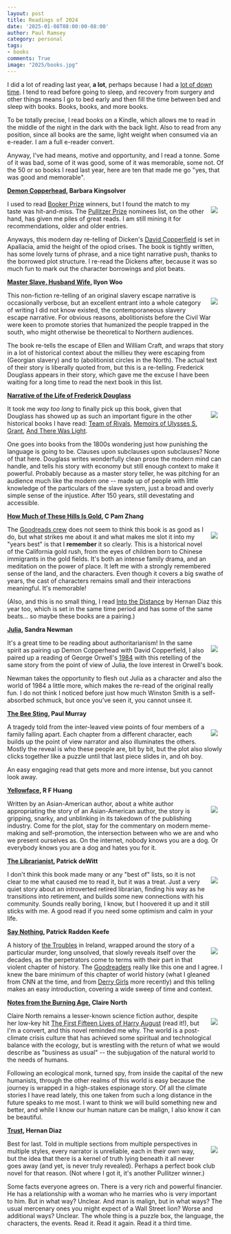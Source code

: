 ```yaml
---
layout: post
title: Readings of 2024
date: '2025-01-08T08:00:00-08:00'
author: Paul Ramsey
category: personal
tags:
- books
comments: True
image: "2025/books.jpg"
---
```


I did a lot of reading last year, **a lot**, perhaps because I had a [lot of down time](/2024/04/cancer1.html). I tend to read before going to sleep, and recovery from surgery and other things means I go to bed early and then fill the time between bed and sleep with books. Books, books, and more books.

To be totally precise, I read books on a Kindle, which allows me to read in the middle of the night in the dark with the back light. Also to read from any position, since all books are the same, light weight when consumed via an e-reader. I am a full e-reader convert.

Anyway, I've had means, motive and opportunity, and I read a tonne. Some of it was bad, some of it was good, some of it was memorable, some not. Of the 50 or so books I read last year, here are ten that made me go "yes, that was good and memorable".


**[Demon Copperhead](https://www.pulitzer.org/winners/barbara-kingsolver), Barbara Kingsolver** 

<img src="{{ site.images }}/2025/demoncopperhead.jpeg" style="float:right;padding:1em" />

I used to read [Booker Prize](https://thebookerprizes.com) winners, but I found the match to my taste was hit-and-miss. The [Pullitzer Prize](https://www.pulitzer.org/prize-winners-by-category/219) nominees list, on the other hand, has given me piles of great reads. I am still mining it for recommendations, older and older entries. 

Anyways, this modern day re-telling of Dicken's [David Copperfield](https://en.wikipedia.org/wiki/David_Copperfield) is set in Apallacia, amid the height of the opiod crises. The book is tightly written, has some lovely turns of phrase, and a nice tight narrative push, thanks to the borrowed plot structure. I re-read the Dickens after, because it was so much fun to mark out the character borrowings and plot beats.


**[Master Slave, Husband Wife](https://www.nytimes.com/2023/01/15/books/review/master-slave-husband-wife-ilyon-woo.html), Ilyon Woo**

<img src="{{ site.images }}/2025/master-slave-husband-wife.jpeg" style="float:right;padding:1em" />

This non-fiction re-telling of an original slavery escape narrative is occasionally verbose, but an excellent entrant into a whole category of writing I did not know existed, the contemporaneous slavery escape narrative. For obvious reasons, abolitionists before the Civil War were keen to promote stories that humanized the people trapped in the south, who might otherwise be theoretical to Northern audiences. 

The book re-tells the escape of Ellen and William Craft, and wraps that story in a lot of historical context about the millieu they were escaping from (Georgian slavery) and to (abolitionist circles in the North). The actual text of their story is liberally quoted from, but this is a re-telling. Frederick Douglass appears in their story, which gave me the excuse I have been waiting for a long time to read the next book in this list.


**[Narrative of the Life of Frederick Douglass](https://standardebooks.org/ebooks/frederick-douglass/narrative-of-the-life-of-frederick-douglass)**

<img src="{{ site.images }}/2025/douglass.jpeg" style="float:right;padding:1em" />

It took me *way too long* to finally pick up this book, given that Douglass has showed up as such an important figure in the other historical books I have read: [Team of Rivals](https://en.wikipedia.org/wiki/Team_of_Rivals), [Memoirs of Ulysses S. Grant](https://standardebooks.org/ebooks/ulysses-s-grant/personal-memoirs-of-ulysses-s-grant), [And There Was Light](https://www.penguinrandomhouse.com/books/241155/and-there-was-light-by-jon-meacham/).

One goes into books from the 1800s wondering just how punishing the language is going to be. Clauses upon subclauses upon subclauses? None of that here. Douglass writes wonderfully clean prose the modern mind can handle, and tells his story with economy but still enough context to make it powerful. Probably because as a master story teller, he was pitching for an audience much like the modern one -- made up of people with little knowledge of the particulars of the slave system, just a broad and overly simple sense of the injustice. After 150 years, still devestating and accessible.


**[How Much of These Hills Is Gold](https://en.wikipedia.org/wiki/How_Much_of_These_Hills_Is_Gold), C Pam Zhang**

<img src="{{ site.images }}/2025/how-much-of-these-hills.jpeg" style="float:right;padding:1em" />

The [Goodreads crew](https://www.goodreads.com/book/show/45895362-how-much-of-these-hills-is-gold) does not seem to think this book is as good as I do, but what strikes me about it and what makes me slot it into my "years best" is that I **remember** it so clearly. This is a historical novel of the California gold rush, from the eyes of children born to Chinese immigrants in the gold fields. It's both an intense family drama, and an meditation on the power of place. It left me with a strongly remembered sense of the land, and the characters. Even though it covers a big swathe of years, the cast of characters remains small and their interactions meaningful. It's memorable!

(Also, and this is no small thing, I read [Into the Distance](https://www.goodreads.com/book/show/34381330-in-the-distance) by Hernan Diaz this year too, which is set in the same time period and has some of the same beats... so maybe these books are a pairing.)


**[Julia](https://www.theguardian.com/books/2023/oct/18/julia-by-sandra-newman-review-a-new-nineteen-eighty-four), Sandra Newman**

<img src="{{ site.images }}/2025/julia.jpeg" style="float:right;padding:1em" />

It's a great time to be reading about authoritarianism! In the same spirit as pairing up Demon Copperhead with David Copperfield, I also paired up a reading of George Orwell's [1984](https://en.wikipedia.org/wiki/Nineteen_Eighty-Four) with this retelling of the same story from the point of view of Julia, the love interest in Orwell's book.

Newman takes the opportunity to flesh out Julia as a character and also the world of 1984 a little more, which makes the re-read of the original really fun. I do not think I noticed before just how much Winston Smith is a self-absorbed schmuck, but once you've seen it, you cannot unsee it.


**[The Bee Sting](https://www.newyorker.com/books/page-turner/the-bee-sting-a-family-saga-of-desperation-and-denial), Paul Murray**

<img src="{{ site.images }}/2025/bee-sting.jpeg" style="float:right;padding:1em" />

A tragedy told from the inter-leaved view points of four members of a family falling apart. Each chapter from a different character, each builds up the point of view narrator and also illuminates the others. Mostly the reveal is who these people are, bit by bit, but the plot also slowly clicks together like a puzzle until that last piece slides in, and oh boy. 

An easy engaging read that gets more and more intense, but you cannot look away.


**[Yellowface](https://www.goodreads.com/book/show/62047984-yellowface), R F Huang**

<img src="{{ site.images }}/2025/yellowface.jpeg" style="float:right;padding:1em" />

Written by an Asian-American author, about a white author appropriating the story of an Asian-American author, the story is gripping, snarky, and unblinking in its takedown of the publishing industry. Come for the plot, stay for the commentary on modern meme-making and self-promotion, the intersection between who we are and who we present ourselves as. On the internet, nobody knows you are a dog. Or everybody knows you are a dog and hates you for it.


**[The Librarianist](https://ivereadthis.com/2023/08/10/book-review-the-librarianist-by-patrick-dewitt/), Patrick deWitt**

<img src="{{ site.images }}/2025/librarianist.jpeg" style="float:right;padding:1em" />

I don't think this book made many or any "best of" lists, so it is not clear to me what caused me to read it, but it was a treat. Just a very quiet story about an introverted retired librarian, finding his way as he transitions into retirement, and builds some new connections with his community. Sounds really boring, I know, but I hoovered it up and it still sticks with me. A good read if you need some optimism and calm in your life.


**[Say Nothing](https://www.goodreads.com/book/show/40163119-say-nothing), Patrick Radden Keefe**

<img src="{{ site.images }}/2025/say-nothing.jpeg" style="float:right;padding:1em" />

A history of [the Troubles](https://en.wikipedia.org/wiki/The_Troubles) in Ireland, wrapped around the story of a particular murder, long unsolved, that slowly reveals itself over the decades, as the perpetrators come to terms with their part in that violent chapter of history. The [Goodreaders](https://www.goodreads.com/book/show/40163119-say-nothing) really like this one and I agree. I knew the bare minimum of this chapter of world history (what I gleaned from CNN at the time, and from [Derry Girls](https://www.netflix.com/title/80238565) more recently) and this telling makes an easy introduction, covering a wide sweep of time and context.


**[Notes from the Burning Age](https://www.npr.org/2021/07/21/1018496548/in-notes-from-the-burning-age-were-the-ones-on-fire), Claire North**

<img src="{{ site.images }}/2025/burning-age.jpeg" style="float:right;padding:1em" />

Claire North remains a lesser-known science fiction author, despite her low-key hit [The First Fifteen Lives of Harry August](https://en.wikipedia.org/wiki/The_First_Fifteen_Lives_of_Harry_August) (read it!), but I'm a convert, and this novel reminded me why. The world is a post-climate crisis culture that has achieved some spiritual and technological balance with the ecology, but is wrestling with the return of what we would describe as "business as usual" -- the subjugation of the natural world to the needs of humans.

Following an ecological monk, turned spy, from inside the capital of the new humanists, through the other realms of this world is easy because the journey is wrapped in a high-stakes espionage story. Of all the climate stories I have read lately, this one taken from such a long distance in the future speaks to me most. I want to think we will build something new and better, and while I know our human nature can be malign, I also know it can be beautiful.


**[Trust](https://www.hernandiaz.net/trust-novel), Hernan Diaz**

<img src="{{ site.images }}/2025/trust.jpeg" style="float:right;padding:1em" />

Best for last. Told in multiple sections from multiple perspectives in multiple styles, every narrator is unreliable, each in their own way, but the idea that there is a kernel of truth lying beneath it all never goes away (and yet, is never truly revealed). Perhaps a perfect book club novel for that reason. (Not where I got it, it's another Pullitzer winner.)

Some facts everyone agrees on. There is a very rich and powerful financier. He has a relationship with a woman who he marries who is very important to him. But in what way? Unclear. And man is malign, but in what ways? The usual mercenary ones you might expect of a Wall Street lion? Worse and additional ways? Unclear. The whole thing is a puzzle box, the language, the characters, the events. Read it. Read it again. Read it a third time. 

